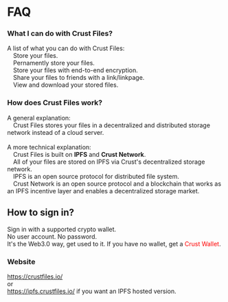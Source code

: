 # FAQ

### What I can do with Crust Files?
A list of what you can do with Crust Files:
<br/>
&#8194;&#8194;Store your files.
<br/>
&#8194;&#8194;Pernamently store your files.
<br/>
&#8194;&#8194;Store your files with end-to-end encryption.
<br/>
&#8194;&#8194;Share your files to friends with a link/linkpage.
<br/>
&#8194;&#8194;View and download your stored files.

### How does Crust Files work? 
A general explanation:
<br/>
&#8194;&#8194;Crust Files stores your files in a decentralized and distributed storage network instead of a cloud server.
<br/>
<br/>
A more technical explanation:
<br/>
&#8194;&#8194;Crust Files is built on **IPFS** and **Crust Network**. 
<br/>
&#8194;&#8194;All of your files are stored on IPFS via Crust's decentralized storage network. 
<br/>
&#8194;&#8194;IPFS is an open source protocol for distributed file system. 
<br/>
&#8194;&#8194;Crust Network is an open source protocol and a blockchain that works as an IPFS incentive layer and enables a decentralized storage market.

## How to sign in?
Sign in with a supported crypto wallet.
<br/>
No user account. No password.
<br/>
It's the Web3.0 way, get used to it. If you have no wallet, get a <font color="red">Crust Wallet</font>.

### Website
https://crustfiles.io/
<br/>
or
<br/>
https://ipfs.crustfiles.io/ if you want an IPFS hosted version.
<br/>


